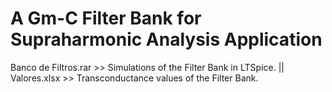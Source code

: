# A Gm-C Filter Bank for Supraharmonic Analysis Application

Banco de Filtros.rar >> Simulations of the Filter Bank in LTSpice.  ||
 Valores.xlsx >> Transconductance values of the Filter Bank.
